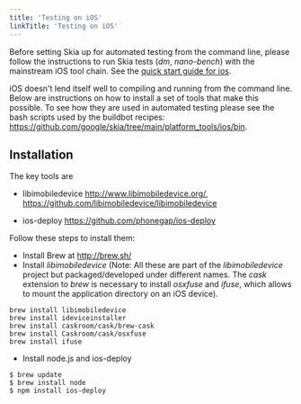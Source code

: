 ```yaml
---
title: 'Testing on iOS'
linkTitle: 'Testing on iOS'
---
```


Before setting Skia up for automated testing from the command line, please
follow the instructions to run Skia tests (_dm_, _nano-bench_) with the
mainstream iOS tool chain. See the
[quick start guide for ios](/docs/user/build/).

iOS doesn't lend itself well to compiling and running from the command line.
Below are instructions on how to install a set of tools that make this possible.
To see how they are used in automated testing please see the bash scripts used
by the buildbot recipes:
<https://github.com/google/skia/tree/main/platform_tools/ios/bin>.

## Installation

The key tools are

- libimobiledevice <http://www.libimobiledevice.org/>,
  <https://github.com/libimobiledevice/libimobiledevice>

- ios-deploy <https://github.com/phonegap/ios-deploy>

Follow these steps to install them:

- Install Brew at <http://brew.sh/>
- Install _libimobiledevice_ (Note: All these are part of the _libimobiledevice_
  project but packaged/developed under different names. The _cask_ extension to
  _brew_ is necessary to install _osxfuse_ and _ifuse_, which allows to mount
  the application directory on an iOS device).

```
brew install libimobiledevice
brew install ideviceinstaller
brew install caskroom/cask/brew-cask
brew install Caskroom/cask/osxfuse
brew install ifuse
```

- Install node.js and ios-deploy

```
$ brew update
$ brew install node
$ npm install ios-deploy
```
